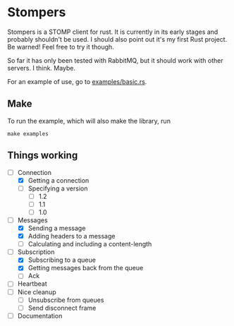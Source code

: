 # Stompers

Stompers is a STOMP client for rust. It is currently in its early stages and probably shouldn't be used. I should also point out it's my first Rust project. Be warned! Feel free to try it though. 

So far it has only been tested with RabbitMQ, but it should work with other servers. I think. Maybe.

For an example of use, go to [examples/basic.rs](https://github.com/mattyhall/stompers/blob/master/examples/basic.rs).

## Make
To run the example, which will also make the library, run

``make examples``

## Things working
* [ ] Connection
    * [x] Getting a connection
    * [ ] Specifying a version
        * [ ] 1.2
        * [ ] 1.1
        * [ ] 1.0
* [ ] Messages
    * [x] Sending a message
    * [x] Adding headers to a message
    * [ ] Calculating and including a content-length
* [ ] Subscription
    * [x] Subscribing to a queue
    * [x] Getting messages back from the queue
    * [ ] Ack
* [ ] Heartbeat
* [ ] Nice cleanup
    * [ ] Unsubscribe from queues
    * [ ] Send disconnect frame
* [ ] Documentation
